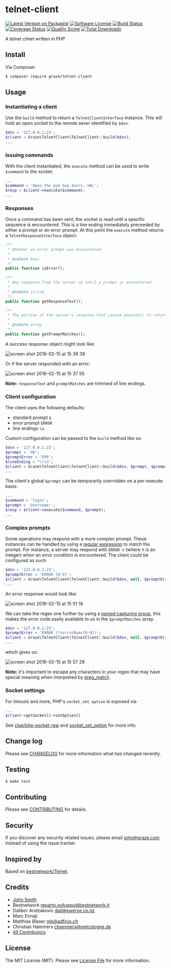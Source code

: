 # telnet-client

[![Latest Version on Packagist](https://img.shields.io/packagist/v/graze/telnet-client.svg?style=flat-square)](https://packagist.org/packages/graze/telnet-client)
[![Software License](https://img.shields.io/badge/license-MIT-brightgreen.svg?style=flat-square)](LICENSE.md)
[![Build Status](https://img.shields.io/travis/graze/telnet-client/master.svg?style=flat-square)](https://travis-ci.org/graze/telnet-client)
[![Coverage Status](https://img.shields.io/scrutinizer/coverage/g/graze/telnet-client.svg?style=flat-square)](https://scrutinizer-ci.com/g/graze/telnet-client/code-structure)
[![Quality Score](https://img.shields.io/scrutinizer/g/graze/telnet-client.svg?style=flat-square)](https://scrutinizer-ci.com/g/graze/telnet-client)
[![Total Downloads](https://img.shields.io/packagist/dt/graze/telnet-client.svg?style=flat-square)](https://packagist.org/packages/graze/telnet-client)

A telnet clinet written in PHP

## Install

Via Composer

``` bash
$ composer require graze/telnet-client
```

## Usage

### Instantiating a client

Use the `build` method to return a `TelnetClientInterface` instance. This will hold an open socket to the remote sever identified by `$dsn`.
``` php
$dsn = '127.0.0.1:23';
$client = Graze\TelnetClient\TelnetClient::build($dsn);
...
```

### Issuing commands

With the client instantiated, the `execute` method can be used to write `$command` to the socket:

``` php
...
$command = 'Open the pod bay doors, HAL';
$resp = $client->execute($command);
...
```

### Responses
Once a command has been sent, the socket is read until a specific sequence is encountered. This is a line ending immediately preceeded by either a prompt or an error prompt.
At this point the `execute` method returns a `TelnetResponseInterface` object:

```php
/**
 * Whether an error prompt was encountered.
 *
 * @return bool
 */
public function isError();

/**
 * Any response from the server up until a prompt is encountered.
 *
 * @return string
 */
public function getResponseText();

/**
 * The portion of the server's response that caused execute() to return.
 *
 * @return array
 */
public function getPromptMatches();
```

A success response object might look like:

![screen shot 2016-02-15 at 15 36 39](https://cloud.githubusercontent.com/assets/1314694/13053030/315e5952-d3fa-11e5-8d13-a61ccb135a49.png)

Or if the server responded with an error:

![screen shot 2016-02-15 at 15 37 55](https://cloud.githubusercontent.com/assets/1314694/13053054/400869ac-d3fa-11e5-8bc2-2c0335eaecde.png)

**Note:** `responseText` and `promptMatches` are trimmed of line endings.
### Client configuration
The client uses the following defaults:
* standard prompt `$`
* error prompt `ERROR`
* line endings `\n`

Custom configuration can be passed to the `build` method like so:
``` php
$dsn = '127.0.0.1:23';
$prompt = 'OK';
$promptError = 'ERR';
$lineEnding = "\r\n";
$client = Graze\TelnetClient\TelnetClient::build($dsn, $prompt, $promptError, $lineEnding);
...
```

The client's global `$prompt` can be temporarily overridden on a per-execute basis:
``` php
...
$command = 'login';
$prompt = 'Username:';
$resp = $client->execute($command, $prompt);
...
```

### Complex prompts
Some operations may respond with a more complex prompt. These instances can be handled by using a [regular expression](http://www.regular-expressions.info) to match the prompt.
For instance, a server may respond with `ERROR n` (where n is an integer) when an error condition is encountered. The client could be configured as such:

``` php
$dsn = '127.0.0.1:23';
$promptError = 'ERROR [0-9]';
$client = Graze\TelnetClient\TelnetClient::build($dsn, null, $promptError);
...
```

An error response would look like:

![screen shot 2016-02-15 at 15 51 16](https://cloud.githubusercontent.com/assets/1314694/13053378/1d929210-d3fc-11e5-9479-25cfcfc50fec.png)

We can take the regex one further by using a [named capturing group](http://www.regular-expressions.info/named.html), this makes the error code easily available to us in the `$promptMatches` array.

```php
$dsn = '127.0.0.1:23';
$promptError = 'ERROR (?<errorNum>[0-9])';
$client = Graze\TelnetClient\TelnetClient::build($dsn, null, $promptError);
...
```

which gives us:

![screen shot 2016-02-15 at 15 57 29](https://cloud.githubusercontent.com/assets/1314694/13053525/e04e8656-d3fc-11e5-873a-0d5df92701ae.png)

**Note:** it's important to escape any characters in your regex that may have special meaning when interpreted by [preg_match](http://php.net/manual/en/function.preg-match.php).
### Socket settings
For timouts and more, PHP's `socket_set_option` is exposed via
```php
...
$client->getSocket()->setOption()
```

See [clue/php-socket-raw](https://github.com/clue/php-socket-raw) and [socket_set_option](http://php.net/manual/en/function.socket-set-option.php) for more info.

## Change log

Please see [CHANGELOG](CHANGELOG.md) for more information what has changed recently.

## Testing

``` bash
$ make test
```

## Contributing

Please see [CONTRIBUTING](CONTRIBUTING.md) for details.

## Security

If you discover any security related issues, please email john@graze.com instead of using the issue tracker.

## Inspired by

Based on [bestnetwork/Telnet](https://github.com/bestnetwork/Telnet).

## Credits

- [John Smith](https://github.com/john-n-smith)
- Bestnetwork <reparto.sviluppo@bestnetwork.it>
- Dalibor Andzakovic <dali@swerve.co.nz>
- Marc Ennaji
- Matthias Blaser <mb@adfinis.ch>
- Christian Hammers <chammers@netcologne.de>
- [All Contributors](../../contributors)

## License

The MIT License (MIT). Please see [License File](LICENSE.md) for more information.
